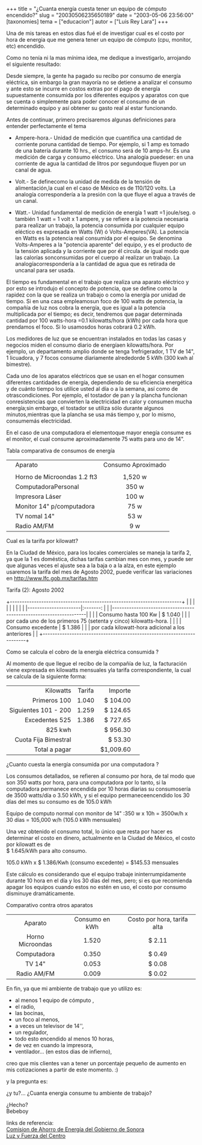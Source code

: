 +++
title = "¿Cuanta energía cuesta tener un equipo de cómputo encendido?"
slug = "20030506235650189"
date = "2003-05-06 23:56:00"
[taxonomies]
tema = ["educacion"]
autor = ["Luis Rey Lara"]
+++

Una de mis tareas en estos dias fué el de investigar cual es el costo
por hora de energia que me genera tener un equipo de cómputo (cpu,
monitor, etc) encendido.  

Como no tenía ni la mas mínima idea, me dedique a investigarlo,
arrojando el siguiente resultado:  

<!-- more -->
  
Desde siempre, la gente ha pagado su recibo por consumo de energía
eléctrica, sin embargo la gran mayoría no se detiene a analizar el
consumo y ante esto se incurre en costos extras por el pago de energía
supuestamente consumida por los diferentes equipos y aparatos con que se
cuenta o simplemente para poder conocer el consumo de un determinado
equipo y así obtener su gasto real al estar funcionando.

Antes de continuar, primero precisaremos algunas definiciones para
entender perfectamente el tema

-   Ampere-hora.- Unidad de medición que cuantifica una cantidad de
    corriente poruna cantidad de tiempo. Por ejemplo, si 1 amp es tomado
    de una batería durante 10 hrs., el consumo será de 10 amps-hr. Es
    una medición de carga y consumo eléctrico. Una analogía puedeser: en
    una corriente de agua la cantidad de litros por segundoque fluyen
    por un canal de agua.

-   Volt.- Se definecomo la unidad de medida de la tensión de
    alimentación,la cual en el caso de México es de 110/120 volts. La
    analogía correspondería a la presión con la que fluye el agua a
    través de un canal.

-   Watt.- Unidad fundamental de medición de energía 1 watt =1
    joule/seg. o también 1 watt = 1 volt x 1 ampere, y se refiere a la
    potencia necesaria para realizar un trabajo, la potencia consumida
    por cualquier equipo eléctico es expresada en Watts (W) ó
    Volts-Amperes(VA). La potencia en Watts es la potencia real
    consumida por el equipo. Se denomina Volts-Amperes a la "potencia
    aparente" del equipo, y es el producto de la tensión aplicada y la
    corriente que por él circula. de igual modo que las calorías
    sonconsumidas por el cuerpo al realizar un trabajo. La
    analogíacorrespondería a la cantidad de agua que es retirada de
    uncanal para ser usada.

El tiempo es fundamental en el trabajo que realiza una aparato eléctrico
y por esto se introdujo el concepto de potencia, que se define como la
rapidez con la que se realiza un trabajo o como la energía por unidad de
tiempo. Si en una casa empleamosun foco de 100 watts de potencia, la
compañía de luz nos cobra la energía, que es igual a la potencia
multiplicada por el tiempo; es decir, tendremos que pagar determinada
cantidad por 100 watts-hora =0.1 kilowatts/hora (kWh) por cada hora que
prendamos el foco. Si lo usamosdos horas cobrará 0.2 kWh.

Los medidores de luz que se encuentran instalados en todas las casas y
negocios miden el consumo diario de energíaen kilowatts/hora. Por
ejemplo, un departamento amplio donde se tenga 1refrigerador, 1 TV de
14", 1 licuadora, y 7 focos consume diariamente alrededorde 5 kWh (300
kwh al bimestre).

Cada uno de los aparatos eléctricos que se usan en el hogar consumen
diferentes cantidades de energía, dependiendo de su eficiencia
energética y de cuánto tiempo los utilice usted al día o a la semana,
así como de otrascondiciones. Por ejemplo, el tostador de pan y la
plancha funcionan conresistencias que convierten la electricidad en
calor y consumen mucha energía;sin embargo, el tostador se utiliza sólo
durante algunos minutos,mientras que la plancha se usa más tiempo y, por
lo mismo, consumemás electricidad.  

En el caso de una computadora el elementoque mayor enegía consume es el
monitor, el cual consume aproximadamente 75 watts para uno de 14".

Tabla comparativa de consumos de energía

|     |                             |                    |
|-----|-----------------------------|:------------------:|
|     | Aparato                     | Consumo Aproximado |
|     |                             |                    |
|     | Horno de Microondas 1.2 ft3 |      1,520 w       |
|     | ComputadoraPersonal         |       350 w        |
|     | Impresora Láser             |       100 w        |
|     | Monitor 14" p/computadora   |        75 w        |
|     | TV nomal 14"                |        53 w        |
|     | Radio AM/FM                 |        9 w         |

Cual es la tarifa por kilowatt?

En la Ciudad de México, para los locales comerciales se maneja la tarifa
2, ya que la 1 es doméstica, dichas tarifas cambian mes con mes, y puede
ser que algunas veces el ajuste sea a la baja o a la alza, en este
ejemplo usaremos la tarifa del mes de Agosto 2002, puede verificar las
variaciones en <http://www.lfc.gob.mx/tarifas.htm>

Tarifa (2): Agosto 2002

+-----------------------------------------------------------------------+
| |                      |                                              |
| |                                                                   | |
| |----------------------|:-------:                                     |
| |-------------------------------------------------------------------| |
| | Consumo hasta 100 Kw | $ 1.040                                      |
| | por cada uno de los primeros 75 (setenta y cinco) kilowatts-hora. | |
| | Consumo excedente    | $ 1.386                                      |
| | por cada kilowatt-hora adicional a los anteriores                 | |
+-----------------------------------------------------------------------+

Como se calcula el cobro de la energía eléctrica consumida ?

Al momento de que llegue el recibo de la compañía de luz, la facturación
viene expresada en kilowatts mensuales yla tarifa correspondiente, la
cual se calcula de la siguiente forma:

|                      |        |           |     |
|---------------------:|:------:|----------:|-----|
|            Kilowatts | Tarifa |   Importe |     |
|         Primeros 100 | 1.040  |  $ 104.00 |     |
| Siguientes 101 - 200 | 1.259  |  $ 124.65 |     |
|       Excedentes 525 | 1.386  |  $ 727.65 |     |
|              825 kwh |        |  $ 956.30 |     |
| Cuota Fija Bimestral |        |   $ 53.30 |     |
|        Total a pagar |        | $1,009.60 |     |

¿Cuanto cuesta la energía consumida por una computadora ?

Los consumos detallados, se refieren al consumo por hora, de tal modo
que son 350 watts por hora, para una computadora por lo tanto, si la
computadora permanece encendida por 10 horas diarias su consumosería de
3500 watts/día o 3.50 kWh, y si el equipo permaneceencendido los 30 días
del mes su consumo es de 105.0 kWh

Equipo de computo normal con monitor de 14" :350 w x 10h = 3500w/h x 30
días = 105,000 w/h (105.0 kWh mensuales)

Una vez obtenido el consumo total, lo único que resta por hacer es
determinar el costo en dinero, actualmente en la Ciudad de México, el
costo por kilowatt es de  
$ 1.645/kWh para alto consumo.

105.0 kWh x $ 1.386/Kwh (consumo excedente) = $145.53 mensuales

Este cálculo es considerando que el equipo trabaje ininterrumpidamente
durante 10 hora en el día y los 30 días del mes, pero; si es que
recomienda apagar los equipos cuando estos no estén en uso, el costo por
consumo disminuye dramáticamente.

Comparativo contra otros aparatos

|                  |                |                             |
|:----------------:|:--------------:|:---------------------------:|
|     Aparato      | Consumo en kWh | Costo por hora, tarifa alta |
| Horno Microondas |     1.520      |           $ 2.11            |
|   Computadora    |     0.350      |           $ 0.49            |
|      TV 14"      |     0.053      |           $ 0.08            |
|   Radio AM/FM    |     0.009      |           $ 0.02            |

  
En fin, ya que mi ambiente de trabajo que yo utilizo es:  

-   al menos 1 equipo de cómputo ,
-   el radio,
-   las bocinas,
-   un foco al menos,
-   a veces un televisor de 14'',
-   un regulador,
-   todo esto encendido al menos 10 horas,
-   de vez en cuando la impresora,
-   ventilador... (en estos dias de infierno),  

creo que mis clientes van a tener un porcentaje pequeño de aumento en
mis cotizaciones a partir de este momento. :)  
  
  
y la pregunta es:  
  
  
¿y tu?... ¿Cuanta energia consume tu ambiente de trabajo?  
  
¿Hecho?  
Bebeboy  
  
links de referencia:  
[Comision de Ahorro de Energía del Gobierno de
Sonora](http://www.caees.gob.mx/)  
[Luz y Fuerza del Centro](http://www.lfc.gob.mx/)  
  
  

